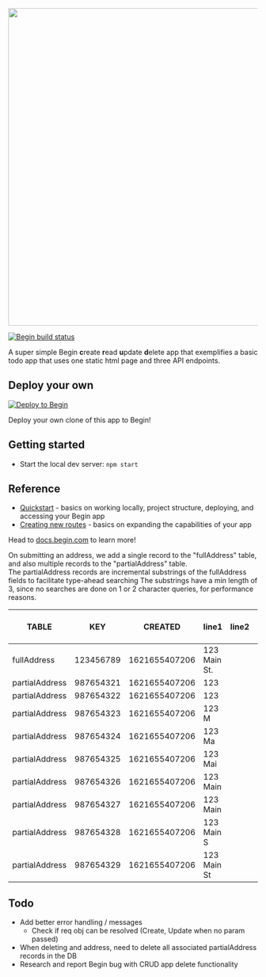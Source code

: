 <img src="https://static.begin.app/node-crud/readme-banner.png" width="641">

[![Begin build status](https://buildstatus.begin.app/goat-xf2/status.svg)](https://begin.com)

A super simple Begin **c**reate **r**ead **u**pdate **d**elete app that exemplifies a basic todo app that uses one static html page and three API endpoints.

## Deploy your own

[![Deploy to Begin](https://static.begin.com/deploy-to-begin.svg)](https://begin.com/apps/create?template=https://github.com/begin-examples/node-crud)

Deploy your own clone of this app to Begin!

## Getting started

- Start the local dev server: `npm start`

## Reference

- [Quickstart](https://docs.begin.com/en/guides/quickstart/) - basics on working locally, project structure, deploying, and accessing your Begin app
- [Creating new routes](https://docs.begin.com/en/functions/creating-new-functions) - basics on expanding the capabilities of your app

Head to [docs.begin.com](https://docs.begin.com/) to learn more!


On submitting an address, we add a single record to the "fullAddress" table, and also multiple records to the "partialAddress" table.  
The partialAddress records are incremental substrings of the fullAddress fields to facilitate type-ahead searching 
The substrings have a min length of 3, since no searches are done on 1 or 2 character queries, for performance reasons.  

| TABLE          | KEY       | CREATED       | line1        | line2 | city     | state | zip   | FULL ADDRESS (FK) |
|----------------|-----------|---------------|--------------|-------|----------|-------|-------|-------------------|
| fullAddress    | 123456789 | 1621655407206 | 123 Main St. |       | Hartford | CT    | 06103 |                   |
| partialAddress | 987654321 | 1621655407206 | 123          |       | Har      |       | 061   | 123456789         |
| partialAddress | 987654322 | 1621655407206 | 123          |       | Hart     |       | 0610  | 123456789         |
| partialAddress | 987654323 | 1621655407206 | 123 M        |       | Hartf    |       |       | 123456789         |
| partialAddress | 987654324 | 1621655407206 | 123 Ma       |       | Hartfo   |       |       | 123456789         |
| partialAddress | 987654325 | 1621655407206 | 123 Mai      |       | Hartfor  |       |       | 123456789         |
| partialAddress | 987654326 | 1621655407206 | 123 Main     |       |          |       |       | 123456789         |
| partialAddress | 987654327 | 1621655407206 | 123 Main     |       |          |       |       | 123456789         |
| partialAddress | 987654328 | 1621655407206 | 123 Main S   |       |          |       |       | 123456789         |
| partialAddress | 987654329 | 1621655407206 | 123 Main St  |       |          |       |       | 123456789         |



## Todo
- Add better error handling / messages 
  - Check if req obj can be resolved (Create, Update when no param passed)
- When deleting and address, need to delete all associated partialAddress records in the DB
- Research and report Begin bug with CRUD app delete functionality
